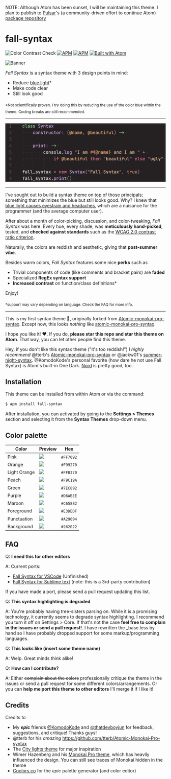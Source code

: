 NOTE: Although Atom has been sunset, I will be maintaining this theme. I plan to publish to [Pulsar](https://pulsar-edit.dev/)'s (a community-driven effort to continue Atom) [package repository](https://web.pulsar-edit.dev/)

# fall-syntax
![Color Contrast Check](https://github.com/ThatXliner/fall-syntax/workflows/Color%20Contrast%20Check/badge.svg) [![APM](https://img.shields.io/apm/dm/fall-syntax)](https://atom.io/themes/fall-syntax) [![APM](https://img.shields.io/apm/l/fall-syntax)](https://atom.io/themes/fall-syntax) [![Built with Atom](https://img.shields.io/badge/Built%20with-Atom-brightgreen?logo=atom)](https://atom.io/)

![Banner](https://raw.githubusercontent.com/ThatXliner/fall-syntax/master/banner.png)

*Fall Syntax* is a syntax theme with 3 design points in mind:

 - Reduce [blue light](https://www.verywellhealth.com/blue-light-exposure-3421985)\*
 - Make code clear
 - Still look good

<sub>*Not scientifically proven. I try doing this by reducing the use of the color blue within the theme. Coding breaks are still recommended.</sub>

---

![A screenshot of the syntax theme](./screenshot.png)

---


I've sought out to build a syntax theme on top of those principals; something that minimizes the blue but still looks good. Why? I knew that [blue light causes eyestrain and headaches](https://www.foreyes.com/blog/10-ways-how-blue-light-can-affect-you), which are a nuisance for the programmer (and the average computer user).

After about a month of color-picking, discussion, and color-tweaking, *Fall Syntax* was here. Every hue, every shade, was **meticulously hand-picked**, tested, and **checked against standards** such as the [WCAG 2.0 contrast ratio criterion](https://www.w3.org/TR/UNDERSTANDING-WCAG20/visual-audio-contrast-contrast.html).

Naturally, the colors are reddish and aesthetic, giving that **post-summer vibe**.

Besides warm colors, *Fall Syntax* features some nice **perks** such as

 - Trivial components of code (like comments and bracket pairs) are **faded**
 - Specialized **RegEx syntax support**
 - **Increased contrast** on function/class definitions\*

Enjoy!

<sub>*support may vary depending on language. Check the FAQ for more info.</sub>

---

This is my first syntax theme 🎉, originally forked from [Atomic-monokai-pro-syntax][1]. Except now, this looks *nothing* like [atomic-monokai-pro-syntax][1].

I hope you like it! ❤️. If you do, **please star this repo and star this theme on Atom**. That way, you can let other people find this theme.

Hey, if you don't like this syntax theme ("it's too reddish!") I *highly recommend* @tterb's [Atomic-monokai-pro-syntax][1] or @jackw01's [summer-night-syntax](https://atom.io/themes/summer-night-syntax). @KomodoKode's personal favorite (how dare he not use Fall Syntax) is Atom's built-in One Dark. [Nord](https://www.nordtheme.com/) is pretty good, too.

## Installation

This theme can be installed from within Atom or via the command:
```sh
$ apm install fall-syntax
```
After installation, you can activated by going to the **Settings > Themes** section and selecting it from the **Syntax Themes** drop-down menu.

## Color palette

| Color        | Preview                                        | Hex       |
|--------------|------------------------------------------------|-----------|
| Pink         | ![](https://readme-swatches.vercel.app/FF7092) | `#FF7092` |
| Orange       | ![](https://readme-swatches.vercel.app/F99270) | `#F99270` |
| Light Orange | ![](https://readme-swatches.vercel.app/FFB370) | `#FFB370` |
| Peach        | ![](https://readme-swatches.vercel.app/F9C19A) | `#F9C19A` |
| Green        | ![](https://readme-swatches.vercel.app/7EC892) | `#7EC892` |
| Purple       | ![](https://readme-swatches.vercel.app/D6ABEE) | `#D6ABEE` |
| Maroon       | ![](https://readme-swatches.vercel.app/C65882) | `#C65882` |
| Foreground   | ![](https://readme-swatches.vercel.app/E3DEDF) | `#E3DEDF` |
| Punctuation  | ![](https://readme-swatches.vercel.app/A29094) | `#A29094` |
| Background   | ![](https://readme-swatches.vercel.app/262022) | `#262022` |


## FAQ

Q: **I need this for other editors**

A: Current ports:

 - [Fall Syntax for VSCode](https://github.com/ThatXliner/fall-syntax-vscode) (Unfinished)
 - [Fall Syntax for Sublime text](https://github.com/imnotril/fall-syntax-sublime-text) (note: this is a 3rd-party contribution)

If you have made a port, please send a pull request updating this list.

Q: **This syntax highlighting is degraded**

A: You're probably having tree-sisters parsing on. While it is a promising technology, it currently seems to degrade syntax highlighting. I recommend you turn it off on Settings > Core. If that's not the case **feel free to complain in the issues or send a pull request!**. I have rewritten the \_base.less by hand so I have probably dropped support for some markup/programming languages.

Q: **This looks like (insert some theme name)**

A: Welp. Great minds think alike!

Q: **How can I contribute?**

A: Either ~~complain about the colors~~ professionally critique the theme in the issues or send a pull request for some different colors/arrangements. Or you can **help me port this theme to other editors** I'll merge it if I like it!

<!-- ## More images

<details>

<summary>Click to expand</summary>

<img src="./screenshot1.png"></img>
<img src="./screenshot2.png"></img>
</details> -->

## Credits

Credits to

 - My ***epic*** friends [@KomodoKode](https://github.com/KomodoKode) and [@thatdevboyjun](https://github.com/thatdevboyjun) for feedback, suggestions, and critique! Thanks guys!
 - @tterb for his *amazing* https://github.com/tterb/Atomic-Monokai-Pro-syntax
 - The [City lights theme][2] for major inspiration
 - Wimer Hazenberg and his [Monokai Pro theme](https://monokai.pro/), which has heavily influenced the design. You can still see traces of Monokai hidden in the theme
 - [Coolors.co](https://coolors.co/) for the *epic* palette generator (and color editor)

[1]: https://github.com/tterb/Atomic-Monokai-Pro-syntax
[2]: http://citylights.xyz/
[tool]: https://mswift42.github.io/themecreator/

